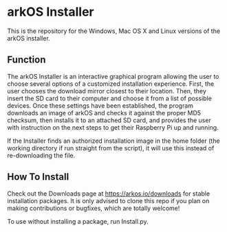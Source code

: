 # arkOS Installer

This is the repository for the Windows, Mac OS X and Linux versions of the arkOS installer.

## Function

The arkOS Installer is an interactive graphical program allowing the user to choose several options of a customized installation experience. First, the user chooses the download mirror closest to their location. Then, they insert the SD card to their computer and choose it from a list of possible devices. Once these settings have been established, the program downloads an image of arkOS and checks it against the proper MD5 checksum, then installs it to an attached SD card, and provides the user with instruction on the next steps to get their Raspberry Pi up and running.

If the Installer finds an authorized installation image in the home folder (the working directory if run straight from the script), it will use this instead of re-downloading the file.

## How To Install

Check out the Downloads page at https://arkos.io/downloads for stable installation packages. It is only advised to clone this repo if you plan on making contributions or bugfixes, which are totally welcome!

To use without installing a package, run Install.py.
